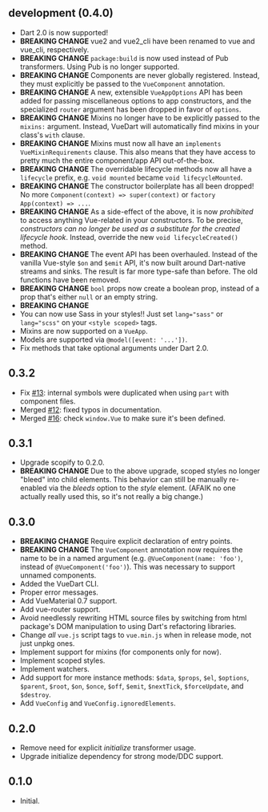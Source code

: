 ## development (0.4.0)

- Dart 2.0 is now supported!
- **BREAKING CHANGE** vue2 and vue2_cli have been renamed to vue and vue_cli, respectively.
- **BREAKING CHANGE** `package:build` is now used instead of Pub transformers. Using Pub
  is no longer supported.
- **BREAKING CHANGE** Components are never globally registered. Instead, they must
  explicitly be passed to the `VueComponent` annotation.
- **BREAKING CHANGE** A new, extensible `VueAppOptions` API has been added for passing
  miscellaneous options to app constructors, and the specialized `router` argument
  has been dropped in favor of `options`.
- **BREAKING CHANGE** Mixins no longer have to be explicitly passed to the `mixins:`
  argument. Instead, VueDart will automatically find mixins in your class's `with`
  clause.
- **BREAKING CHANGE** Mixins must now all have an `implements VueMixinRequirements` clause.
  This also means that they have access to pretty much the entire component/app API
  out-of-the-box.
- **BREAKING CHANGE** The overridable lifecycle methods now all have a `lifecycle`
  prefix, e.g. `void mounted` became `void lifecycleMounted`.
- **BREAKING CHANGE** The constructor boilerplate has all been dropped! No more
  `Component(context) => super(context)` or `factory App(context) => ...`.
- **BREAKING CHANGE** As a side-effect of the above, it is now *prohibited* to access
  anything Vue-related in your constructors. To be precise, *constructors can no longer be
  used as a substitute for the created lifecycle hook*. Instead, override the new
  `void lifecycleCreated()` method.
- **BREAKING CHANGE** The event API has been overhauled. Instead of the vanilla Vue-style
  `$on` and `$emit` API, it's now built around Dart-native streams and sinks. The result
  is far more type-safe than before. The old functions have been removed.
- **BREAKING CHANGE** `bool` props now create a boolean prop, instead of a prop that's
  either `null` or an empty string.
- **BREAKING CHANGE**
- You can now use Sass in your styles!! Just set `lang="sass"` or `lang="scss"` on your
  `<style scoped>` tags.
- Mixins are now supported on a `VueApp`.
- Models are supported via `@model([event: '...'])`.
- Fix methods that take optional arguments under Dart 2.0.

## 0.3.2

- Fix [#13](https://github.com/kirbyfan64/vuedart/issues/13): internal symbols were
  duplicated when using `part` with component files.
- Merged [#12](https://github.com/kirbyfan64/vuedart/pull/12): fixed typos in
  documentation.
- Merged [#16](https://github.com/kirbyfan64/vuedart/pull/16): check `window.Vue` to
  make sure it's been defined.

## 0.3.1

- Upgrade scopify to 0.2.0.
- **BREAKING CHANGE** Due to the above upgrade, scoped styles no longer "bleed" into
  child elements. This behavior can still be manually re-enabled via the *bleeds* option
  to the *style* element. (AFAIK no one actually really used this, so it's not really
  a big change.)

## 0.3.0

- **BREAKING CHANGE** Require explicit declaration of entry points.
- **BREAKING CHANGE** The `VueComponent` annotation now requires the name to be in
  a named argument (e.g. `@VueComponent(name: 'foo')`, instead of
  `@VueComponent('foo')`). This was necessary to support unnamed components.
- Added the VueDart CLI.
- Proper error messages.
- Add VueMaterial 0.7 support.
- Add vue-router support.
- Avoid needlessly rewriting HTML source files by switching from html package's DOM
  manipulation to using Dart's refactoring libraries.
- Change *all* `vue.js` script tags to `vue.min.js` when in release mode, not just unpkg
  ones.
- Implement support for mixins (for components only for now).
- Implement scoped styles.
- Implement watchers.
- Add support for more instance methods: `$data`, `$props`, `$el`, `$options`, `$parent`,
  `$root`, `$on`, `$once`, `$off`, `$emit`, `$nextTick`, `$forceUpdate`, and `$destroy`.
- Add `VueConfig` and `VueConfig.ignoredElements`.

## 0.2.0

- Remove need for explicit *initialize* transformer usage.
- Upgrade initialize dependency for strong mode/DDC support.

## 0.1.0

- Initial.
